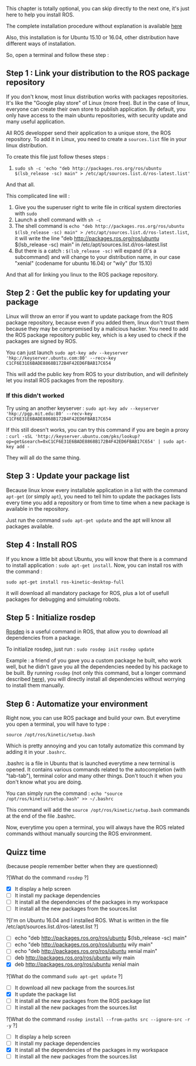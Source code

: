 
This chapter is totally optional, you can skip directly to the next one, it's just here to help you install ROS.

The complete installation procedure without explanation is available [here](http://wiki.ros.org/kinetic/Installation/Ubuntu)

Also, this installation is for Ubuntu 15.10 or 16.04, other distribution have different ways of installation.

So, open a terminal and follow these step : 

## Step 1 : Link your distribution to the ROS package repository

If you don't know, most linux distribution works with packages repositories. It's like the "Google play store" of Linux (more free). But in the case of linux, everyone can create their own store to publish application. By default, you only have access to the main ubuntu repositories, with security update and many useful application.

All ROS developper send their application to a unique store, the ROS repository. To add it in Linux, you need to create a `sources.list` file in your linux distribution.

To create this file just follow theses steps : 
1. `sudo sh -c 'echo "deb http://packages.ros.org/ros/ubuntu $(lsb_release -sc) main" > /etc/apt/sources.list.d/ros-latest.list'`

And that all.

This complicated line will : 
1. Give you the superuser right to write file in critical system directories with `sudo`
2. Launch a shell command with `sh -c`
3. The shell command is `echo "deb http://packages.ros.org/ros/ubuntu $(lsb_release -sc) main" > /etc/apt/sources.list.d/ros-latest.list`, it will write the line "deb http://packages.ros.org/ros/ubuntu $(lsb_release -sc) main" in /etc/apt/sources.list.d/ros-latest.list
4. But there is a catch : ` $(lsb_release -sc) ` will expand (it's a subcommand) and will change to your distribution name, in our case "xenial" (codename for ubuntu 16.04) or "wily" (for 15.10)

And that all for linking you linux to the ROS package repository.

## Step 2 : Get the public key for updating your package

Linux will throw an error if you want to update package from the ROS package repository, because even if you added them, linux don't trust them because they may be compromised by a malicious hacker. You need to add the ROS package repository public key, which is a key used to check if the packages are signed by ROS.

You can just launch `sudo apt-key adv --keyserver 'hkp://keyserver.ubuntu.com:80' --recv-key C1CF6E31E6BADE8868B172B4F42ED6FBAB17C654`

This will add the public key from ROS to your distribution, and will definitely let you install ROS packages from the repository.

### If this didn't worked 

Try using an another keyserver :
`sudo apt-key adv --keyserver 'hkp://pgp.mit.edu:80' --recv-key C1CF6E31E6BADE8868B172B4F42ED6FBAB17C654`

If this still doesn't works, you can try this command if you are begin a proxy :
`curl -sSL 'http://keyserver.ubuntu.com/pks/lookup?op=get&search=0xC1CF6E31E6BADE8868B172B4F42ED6FBAB17C654' | sudo apt-key add -`

They will all do the same thing.

## Step 3 : Update your package list

Because linux know every installable application in a list with the command `apt-get` (or simply `apt`), you need to tell him to update the packages lists every time you add a repository or from time to time when a new package is available in the repository.

Just run the command `sudo apt-get update` and the apt will know all packages available.


## Step 4 : Install ROS

If you know a little bit about Ubuntu, you will know that there is a command to install application : `sudo apt-get install`.
Now, you can install ros with the command : 

`sudo apt-get install ros-kinetic-desktop-full`

it will download all mandatory package for ROS, plus a lot of usefull packages for debugging and simulating robots.


## Step 5 : Initialize rosdep

[Rosdep](http://wiki.ros.org/rosdep) is a useful command in ROS, that allow you to download all dependencies from a package.

To initialize rosdep, just run :
`sudo rosdep init`
`rosdep update`

Example : a friend of you gave you a custom package he built, who work well, but he didn't gave you all the dependencies needed by his package to be built. By running `rosdep` (not only this command, but a longer command described [here](http://wiki.ros.org/rosdep)), you will directly install all dependencies without worrying to install them manually.



## Step 6 : Automatize your environment

Right now, you can use ROS package and build your own. But everytime you open a terminal, you will have to type : 

`source /opt/ros/kinetic/setup.bash`

Which is pretty annoying and you can totally automatize this command by adding it in your `.bashrc`.

.bashrc is a file in Ubuntu that is launched everytime a new terminal is opened. It contains various commands related to the autocompletion (with "tab-tab"), terminal color and many other things. Don't touch it when you don't know what you are doing.

You can simply run the command : `echo "source /opt/ros/kinetic/setup.bash" >> ~/.bashrc`

This command will add the `source /opt/ros/kinetic/setup.bash` commands at the end of the file .bashrc.

Now, everytime you open a terminal, you will always have the ROS related commands without manually sourcing the ROS environment.


## Quizz time
(because people remember better when they are questionned)

?[What do the command `rosdep` ?]
-[x] It display a help screen
-[ ] It install my package dependencies
-[ ] It install all the dependencies of the packages in my workspace 
-[ ] It install all the new packages from the sources.list

?[I'm on Ubuntu 16.04 and I installed ROS. What is written in the file /etc/apt/sources.list.d/ros-latest.list ?]
-[ ] echo "deb http://packages.ros.org/ros/ubuntu $(lsb_release -sc) main"
-[ ] echo "deb http://packages.ros.org/ros/ubuntu wily main"
-[ ] echo "deb http://packages.ros.org/ros/ubuntu xenial main"
-[ ] deb http://packages.ros.org/ros/ubuntu wily main
-[x] deb http://packages.ros.org/ros/ubuntu xenial main

?[What do the command `sudo apt-get update` ?]
-[ ] It download all new package from the sources.list
-[x] It update the package list
-[ ] It install all the new packages from the ROS package list
-[ ] It install all the new packages from the sources.list

?[What do the command `rosdep install --from-paths src --ignore-src -r -y` ?]
-[ ] It display a help screen
-[ ] It install my package dependencies
-[x] It install all the dependencies of the packages in my workspace 
-[ ] It install all the new packages from the sources.list

